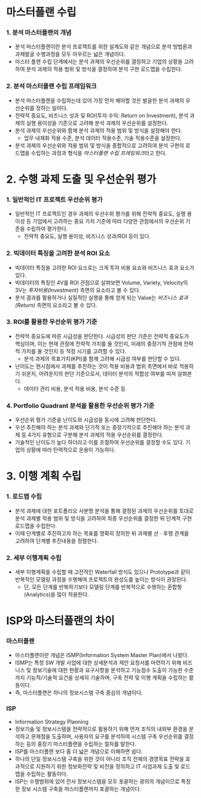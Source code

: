 # 마스터플랜 수립

### 1. 분석 마스터플랜의 개념
- 분석 마스터플랜이란 분석 프로젝트를 위한 설계도와 같은 개념으로 분석 방법론과 과제발굴 수행과정을 모두 아우르는 넓은 개념이다.
- 마스터 플랜 수립 단계에서는 분석 과제의 우선순위를 결정하고 기업의 상황을 고려하여 분석 과제의 적용 범위 및 방식을 결정하여 분석 구현 로드맵을 수립한다.

### 2. 분석 마스터플랜 수립 프레임워크
- 분석 마스터플랜을 수립하는데 있어 가장 먼저 해야할 것은 발굴한 분석 과제의 우선순위를 정하는 일이다.
- 전략적 중요도, 비즈니스 성과 및 ROI(투자 수익: Return on Investment), 분석 과제의 실행 용이성을 기준으로 고려해 분석 과제의 우선순위를 설정한다.
- 분석 과제의 우선순위와 함께 분석 과제의 적용 범위 및 방식을 설정해야 한다.
	- 업무 내재화 적용 수준, 분석 데이터 적용수준, 기술 적용수준을 설정한다.
- 분석 과제의 우선순위와 적용 범위 및 방식을 종합적으로 고려하여 분석 구현의 로드맵을 수립하는 과정과 형식을 *마스터플랜 수립 프레임워크*라고 한다.


# 2. 수행 과제 도출 및 우선순위 평가

### 1. 일반적인 IT 프로젝트 우선순위 평가
- 일반적인 IT 프로젝트인 경우 과제의 우선수위 평가를 위해 전략적 중요도, 실행 용이성 등 기업에서 고려하는 중요 가치 기준에 따라 다양한 관점에서의 우선순위 기준을 수립하여 평가한다.
  - 전략적 중요도, 실행 용이성, 비즈니스 성과/ROI 등이 있다.

### 2. 빅데이터 특징을 고려한 분석 ROI 요소
- 빅데이터 특징을 고려한 ROI 요소로는 크게 투자 비용 요쇼와 비즈니스 효과 요소가 있다.
- 빅데이터의 특징인 4V를 ROI 관점으로 살펴보면 Volume, Variety, Velocity의 3V는 *투자비용(Investment)* 측면의 요소라고 볼 수 있다.
- 분석 결과를 활용하거나 실질적인 실행을 통해 얻게 되는 Value는 *비즈니스 효과(Return)* 측면의 요소라고 볼 수 있다.

### 3. ROI를 활용한 우선순위 평가 기준
- 전략적 중요도에 따른 시급성을 판단한다. 시급성의 판단 기준은 전략적 중요도가 핵심이며, 이는 현재 관점에 전략적 가치를 둘 것인지, 미래의 중장기적 관점에 전략적 가치를 둘 것인지 등 적정 시기를 고려할 수 있다.
	- 분석 과제의 목표가치(KPI)를 함께 고려해 시급성 여부를 판단할 수 있다.
- 난이도는 현시점에서 과제를 추진하는 것이 적용 비용과 범위 측면에서 바로 적용하기 쉬운지, 어려운지의 판단 기준으로서, 데이터 분석의 적합성 여부를 따져 살펴본다.
	- 데이터 관리 비용, 분석 적용 비용, 분석 수준 등
    
### 4. Portfolio Quadrant 분석을 활용한 우선순위 평가 기준
- 우선순위 평가 기준을 난이도와 시급성을 동시에 고려해 판단한다.
- 우선 추진해야 하는 분석 과제와 단기적 또는 중장기적으로 추진해야 하는 분석 과제 등 4가지 유형으로 구분해 분석 과제의 적용 우선순위를 결정한다.
- 기술적인 난이도가 높다 하더라고 이를 조절하여 우선순위를 결정할 수도 있다. 기업의 상황에 따라 탄력적으로 운용이 가능하다.


# 3. 이행 계획 수립

### 1. 로드맵 수립
- 분석 과제에 대한 포트폴리오 사분명 분석을 통해 결정된 과제의 우선순위를 토대로 분석 과제별 적용 범위 및 방식을 고려하여 최종 우선순위를 결정한 뒤 단계적 구현 로드맵을 수립한다.
- 이때 단계별로 추진하고자 하는 목표를 명확히 정의한 뒤 과제별 선ㆍ후행 관계를 고려하여 단계별 추진내용을 정렬한다.

### 2. 세부 이행계획 수립
- 세부 이행계획을 수립할 때 고전적인 Waterfall 방식도 있으나 Prototype과 같이 반복적인 모델링 과정을 수행해여 프로젝트의 완성도를 높이는 방식이 권장된다.
	- 단, 모든 단계를 반복하기보다 모델링 단계를 반복적으로 수행하는 혼합형(Analytics)을 많이 적용한다.



# ISP와 마스터플랜의 차이

### 마스터플랜
- 마스터플랜이란 개념은 ISMP(Information System Master Plan)에서 나왔다.
- ISMP는 특정 SW 개발 사업에 대한 상세분석과 제안 요청서를 마련하기 위해 비즈니스 및 정보기술에 대한 현황과 요구사항을 분석하고 기능점수 도출이 가능한 수준까지 기능적/기술적 요건을 상세히 기술하며, 구축 전략 및 이행 계획을 수립하는 활동이다.
- 즉, 마스터플랜은 하나의 정보시스템 구축 중심의 개념이다.

### ISP
- Information Strategy Planning
- 정보기술 및 정보시스템을 전략적으로 활용하기 위해 먼저 조직의 내외부 환경을 분석하고 문제점을 도출하며, 사용자의 요구를 분석하여 시스템 구축 우선순위를 결정하는 등의 중장기 마스터플랜을 수립하는 절차를 말한다.
- ISP를 마스터플랜 보다 좀 더 넓은 개념으로 이해하면 쉽다.
- 하나의 단일 정보시스템 구축을 위한 것이 아니라 조직 전체의 경영목표 전략을 효과적으로 지원하기 위한 정보화전략 및 비전을 정의하고 IT 사업과제 도출 및 로드맵을 수립하는 활동이다.
- ISP는 수행범위에 있어 전사 정보시스템을 모두 포괄하는 광의의 개념이므로 특정한 정보 시스템 구축을 마스터플랜까지 포괄하는 개념이다.